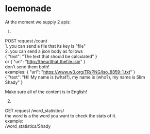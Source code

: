 # loemonade

At the moment we supply 2 apis:

1)

POST request /count <br />
    1. you can send a file that its key is "file" <br />
    2. you can send a json body as follows <br />
    {
        "text": "The text that should be calculated"
    }<br />
    or
    {
        "url": "http://theurlthat.thefile.isin"
    }<br />
    don't send them both!<br />
    examples:
    {
        "url": "https://www.w3.org/TR/PNG/iso_8859-1.txt"
    }<br />
    {
        "text": "Hi! My name is (what?), my name is (who?), my name is Slim Shady"
    }<br />
    
Make sure all of the content is in English!<br />

2)

GET request /word_statistics/<word><br />
the word is a the word you want to check the stats of it.<br />
example:<br />
/word_statistics/Shady